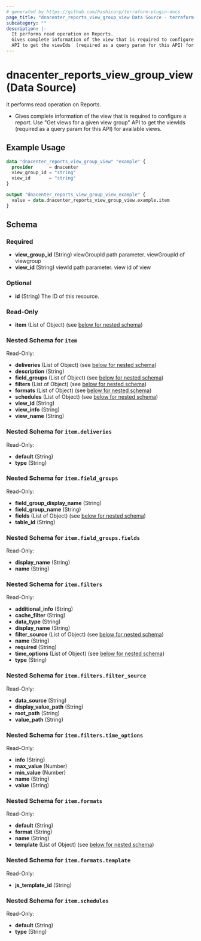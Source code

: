 ```yaml
---
# generated by https://github.com/hashicorp/terraform-plugin-docs
page_title: "dnacenter_reports_view_group_view Data Source - terraform-provider-dnacenter"
subcategory: ""
description: |-
  It performs read operation on Reports.
  Gives complete information of the view that is required to configure a report. Use "Get views for a given view group"
  API to get the viewIds  (required as a query param for this API) for available views.
---
```


# dnacenter_reports_view_group_view (Data Source)

It performs read operation on Reports.

- Gives complete information of the view that is required to configure a report. Use "Get views for a given view group"
API to get the viewIds  (required as a query param for this API) for available views.

## Example Usage

```terraform
data "dnacenter_reports_view_group_view" "example" {
  provider      = dnacenter
  view_group_id = "string"
  view_id       = "string"
}

output "dnacenter_reports_view_group_view_example" {
  value = data.dnacenter_reports_view_group_view.example.item
}
```

<!-- schema generated by tfplugindocs -->
## Schema

### Required

- **view_group_id** (String) viewGroupId path parameter. viewGroupId of viewgroup
- **view_id** (String) viewId path parameter. view id of view

### Optional

- **id** (String) The ID of this resource.

### Read-Only

- **item** (List of Object) (see [below for nested schema](#nestedatt--item))

<a id="nestedatt--item"></a>
### Nested Schema for `item`

Read-Only:

- **deliveries** (List of Object) (see [below for nested schema](#nestedobjatt--item--deliveries))
- **description** (String)
- **field_groups** (List of Object) (see [below for nested schema](#nestedobjatt--item--field_groups))
- **filters** (List of Object) (see [below for nested schema](#nestedobjatt--item--filters))
- **formats** (List of Object) (see [below for nested schema](#nestedobjatt--item--formats))
- **schedules** (List of Object) (see [below for nested schema](#nestedobjatt--item--schedules))
- **view_id** (String)
- **view_info** (String)
- **view_name** (String)

<a id="nestedobjatt--item--deliveries"></a>
### Nested Schema for `item.deliveries`

Read-Only:

- **default** (String)
- **type** (String)


<a id="nestedobjatt--item--field_groups"></a>
### Nested Schema for `item.field_groups`

Read-Only:

- **field_group_display_name** (String)
- **field_group_name** (String)
- **fields** (List of Object) (see [below for nested schema](#nestedobjatt--item--field_groups--fields))
- **table_id** (String)

<a id="nestedobjatt--item--field_groups--fields"></a>
### Nested Schema for `item.field_groups.fields`

Read-Only:

- **display_name** (String)
- **name** (String)



<a id="nestedobjatt--item--filters"></a>
### Nested Schema for `item.filters`

Read-Only:

- **additional_info** (String)
- **cache_filter** (String)
- **data_type** (String)
- **display_name** (String)
- **filter_source** (List of Object) (see [below for nested schema](#nestedobjatt--item--filters--filter_source))
- **name** (String)
- **required** (String)
- **time_options** (List of Object) (see [below for nested schema](#nestedobjatt--item--filters--time_options))
- **type** (String)

<a id="nestedobjatt--item--filters--filter_source"></a>
### Nested Schema for `item.filters.filter_source`

Read-Only:

- **data_source** (String)
- **display_value_path** (String)
- **root_path** (String)
- **value_path** (String)


<a id="nestedobjatt--item--filters--time_options"></a>
### Nested Schema for `item.filters.time_options`

Read-Only:

- **info** (String)
- **max_value** (Number)
- **min_value** (Number)
- **name** (String)
- **value** (String)



<a id="nestedobjatt--item--formats"></a>
### Nested Schema for `item.formats`

Read-Only:

- **default** (String)
- **format** (String)
- **name** (String)
- **template** (List of Object) (see [below for nested schema](#nestedobjatt--item--formats--template))

<a id="nestedobjatt--item--formats--template"></a>
### Nested Schema for `item.formats.template`

Read-Only:

- **js_template_id** (String)



<a id="nestedobjatt--item--schedules"></a>
### Nested Schema for `item.schedules`

Read-Only:

- **default** (String)
- **type** (String)


